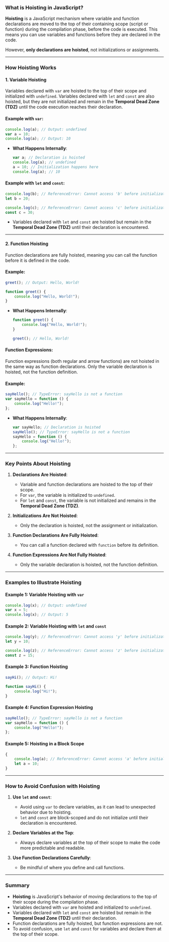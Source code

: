 ### **What is Hoisting in JavaScript?**

**Hoisting** is a JavaScript mechanism where variable and function declarations are moved to the top of their containing scope (script or function) during the compilation phase, before the code is executed. This means you can use variables and functions before they are declared in the code.

However, **only declarations are hoisted**, not initializations or assignments.

---

### **How Hoisting Works**

#### **1. Variable Hoisting**
Variables declared with `var` are hoisted to the top of their scope and initialized with `undefined`. Variables declared with `let` and `const` are also hoisted, but they are not initialized and remain in the **Temporal Dead Zone (TDZ)** until the code execution reaches their declaration.

#### Example with `var`:
```javascript
console.log(a); // Output: undefined
var a = 10;
console.log(a); // Output: 10
```

- **What Happens Internally**:
  ```javascript
  var a; // Declaration is hoisted
  console.log(a); // undefined
  a = 10; // Initialization happens here
  console.log(a); // 10
  ```

#### Example with `let` and `const`:
```javascript
console.log(b); // ReferenceError: Cannot access 'b' before initialization
let b = 20;

console.log(c); // ReferenceError: Cannot access 'c' before initialization
const c = 30;
```

- Variables declared with `let` and `const` are hoisted but remain in the **Temporal Dead Zone (TDZ)** until their declaration is encountered.

---

#### **2. Function Hoisting**
Function declarations are fully hoisted, meaning you can call the function before it is defined in the code.

#### Example:
```javascript
greet(); // Output: Hello, World!

function greet() {
    console.log("Hello, World!");
}
```

- **What Happens Internally**:
  ```javascript
  function greet() {
      console.log("Hello, World!");
  }

  greet(); // Hello, World!
  ```

#### Function Expressions:
Function expressions (both regular and arrow functions) are not hoisted in the same way as function declarations. Only the variable declaration is hoisted, not the function definition.

#### Example:
```javascript
sayHello(); // TypeError: sayHello is not a function
var sayHello = function () {
    console.log("Hello!");
};
```

- **What Happens Internally**:
  ```javascript
  var sayHello; // Declaration is hoisted
  sayHello(); // TypeError: sayHello is not a function
  sayHello = function () {
      console.log("Hello!");
  };
  ```

---

### **Key Points About Hoisting**
1. **Declarations Are Hoisted**:
   - Variable and function declarations are hoisted to the top of their scope.
   - For `var`, the variable is initialized to `undefined`.
   - For `let` and `const`, the variable is not initialized and remains in the **Temporal Dead Zone (TDZ)**.

2. **Initializations Are Not Hoisted**:
   - Only the declaration is hoisted, not the assignment or initialization.

3. **Function Declarations Are Fully Hoisted**:
   - You can call a function declared with `function` before its definition.

4. **Function Expressions Are Not Fully Hoisted**:
   - Only the variable declaration is hoisted, not the function definition.

---

### **Examples to Illustrate Hoisting**

#### **Example 1: Variable Hoisting with `var`**
```javascript
console.log(x); // Output: undefined
var x = 5;
console.log(x); // Output: 5
```

#### **Example 2: Variable Hoisting with `let` and `const`**
```javascript
console.log(y); // ReferenceError: Cannot access 'y' before initialization
let y = 10;

console.log(z); // ReferenceError: Cannot access 'z' before initialization
const z = 15;
```

#### **Example 3: Function Hoisting**
```javascript
sayHi(); // Output: Hi!

function sayHi() {
    console.log("Hi!");
}
```

#### **Example 4: Function Expression Hoisting**
```javascript
sayHello(); // TypeError: sayHello is not a function
var sayHello = function () {
    console.log("Hello!");
};
```

#### **Example 5: Hoisting in a Block Scope**
```javascript
{
    console.log(a); // ReferenceError: Cannot access 'a' before initialization
    let a = 10;
}
```

---

### **How to Avoid Confusion with Hoisting**
1. **Use `let` and `const`**:
   - Avoid using `var` to declare variables, as it can lead to unexpected behavior due to hoisting.
   - `let` and `const` are block-scoped and do not initialize until their declaration is encountered.

2. **Declare Variables at the Top**:
   - Always declare variables at the top of their scope to make the code more predictable and readable.

3. **Use Function Declarations Carefully**:
   - Be mindful of where you define and call functions.

---

### **Summary**
- **Hoisting** is JavaScript's behavior of moving declarations to the top of their scope during the compilation phase.
- Variables declared with `var` are hoisted and initialized to `undefined`.
- Variables declared with `let` and `const` are hoisted but remain in the **Temporal Dead Zone (TDZ)** until their declaration.
- Function declarations are fully hoisted, but function expressions are not.
- To avoid confusion, use `let` and `const` for variables and declare them at the top of their scope.